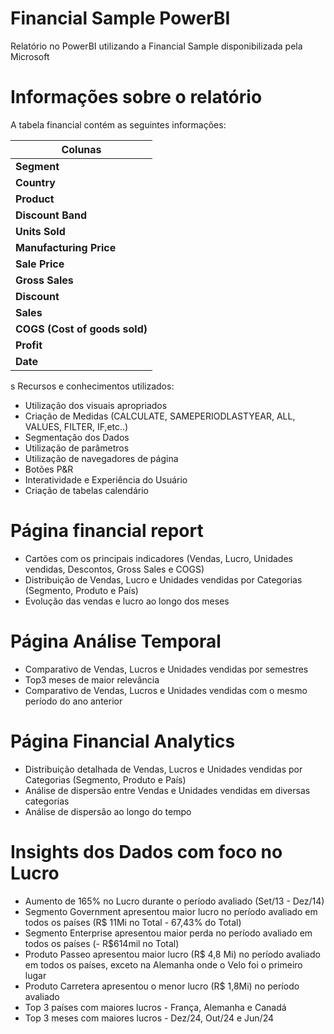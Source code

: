 
# Financial Sample PowerBI  

Relatório no PowerBI utilizando a Financial Sample disponibilizada pela Microsoft
# Informações sobre o relatório

A tabela financial contém as seguintes informações:

|Colunas|
|----|
|**Segment**||Segmento|
|**Country**||Países|
|**Product**||Produtos|
|**Discount Band**||Faixa de Desconto (High-Alto, Medium-Médio, Low-Baixo, None-Sem dessconto|
|**Units Sold**||Unidades Vendidas|
|**Manufacturing Price**||Preço de fabricação|
|**Sale Price**||Preço de venda|
|**Gross Sales**||Venda bruta|
|**Discount**||Desconto (R$)|
|**Sales**||Vendas (R$)|
|**COGS (Cost of goods sold)**||Custo dos produtos vendidos|
|**Profit**||Lucro|
|**Date**||Datas|

s
Recursos e conhecimentos utilizados:
- Utilização dos visuais apropriados 
- Criação de Medidas (CALCULATE, SAMEPERIODLASTYEAR, ALL, VALUES, FILTER, IF,etc..)
- Segmentação dos Dados
- Utilização de parâmetros
- Utilização de navegadores de página
- Botões P&R
- Interatividade e Experiência do Usuário
- Criação de tabelas calendário



# Página financial report
- Cartões com os principais indicadores (Vendas, Lucro, Unidades vendidas, Descontos, Gross Sales e COGS)
- Distribuição de Vendas, Lucro e Unidades vendidas por Categorias (Segmento, Produto e País)
- Evolução das vendas e lucro ao longo dos meses


# Página Análise Temporal
- Comparativo de Vendas, Lucros e Unidades vendidas por semestres
- Top3 meses de maior relevância
- Comparativo de Vendas, Lucros e Unidades vendidas com o mesmo período do ano anterior

# Página Financial Analytics
- Distribuição detalhada de Vendas, Lucros e Unidades vendidas por Categorias (Segmento, Produto e País)
- Análise de dispersão entre Vendas e Unidades vendidas em diversas categorias
- Análise de dispersão ao longo do tempo


# Insights dos Dados com foco no Lucro

- Aumento de 165% no Lucro durante o período avaliado (Set/13 - Dez/14)
- Segmento Government apresentou maior lucro no período avaliado em todos os países (R$ 11Mi no Total - 67,43% do Total)
- Segmento Enterprise apresentou maior perda no período avaliado em todos os países (- R$614mil no Total)
-  Produto Passeo apresentou maior lucro (R$ 4,8 Mi) no período avaliado em todos os países, exceto na Alemanha onde o Velo foi o primeiro lugar
-  Produto Carretera apresentou o menor lucro (R$ 1,8Mi) no período avaliado
- Top 3 países com maiores lucros - França, Alemanha e Canadá
- Top 3 meses com maiores lucros - Dez/24, Out/24 e Jun/24
